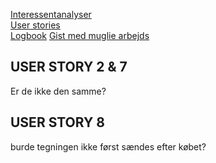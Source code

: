 [Interessentanalyser](doc/Analyse/Interessentanalyse/Interessentanalyser.md)  
[User stories](doc/Analyse/UserStories/UserStories.md)   
[Logbook](https://docs.google.com/document/d/1j6xWhhaFxy--SE4aU2HZkmTqlRthPjTvSHwIeVXonog/edit)
[Gist med muglie arbejds](https://gist.github.com/jonbertelsen/88d6fb26f835de81af75a29d7b15676e)

## **USER STORY 2 & 7**
Er de ikke den samme?

## **USER STORY 8**
burde tegningen ikke først sændes efter købet?
